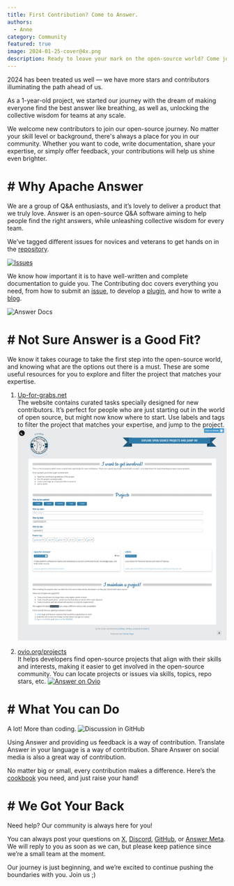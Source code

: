 ```yaml
---
title: First Contribution? Come to Answer.
authors:
  - Anne
category: Community
featured: true
image: 2024-01-25-cover@4x.png
description: Ready to leave your mark on the open-source world? Come join the welcoming Apache Answer community!
---
```


2024 has been treated us well — we have more stars and contributors illuminating the path ahead of us.

As a 1-year-old project, we started our journey with the dream of making everyone find the best answer like breathing, as well as, unlocking the collective wisdom for teams at any scale.

We welcome new contributors to join our open-source journey. No matter your skill level or background, there's always a place for you in our community. Whether you want to code, write documentation, share your expertise, or simply offer feedback, your contributions will help us shine even brighter.

# # Why Apache Answer

We are a group of Q\&A enthusiasts, and it’s lovely to deliver a product that we truly love. Answer is an open-source Q\&A software aiming to help people find the right answers, while unleashing collective wisdom for every team.

We’ve tagged different issues for novices and veterans to get hands on in the [repository](https://github.com/apache/incubator-answer/issues).

[![Issues](GitHub%20Screenshot.jpeg)](https://github.com/apache/incubator-answer/issues)

We know how important it is to have well-written and complete documentation to guide you. The Contributing doc covers everything you need, from how to submit an [issue](https://answer.apache.org/community/issues), to develop a [plugin](https://answer.apache.org/community/plugins), and how to write a [blog](https://answer.apache.org/community/blog-post).

![Answer Docs](Docs%20Screenshot.png)

# # Not Sure Answer is a Good Fit?

We know it takes courage to take the first step into the open-source world, and knowing what are the options out there is a must. These are some useful resources for you to explore and filter the project that matches your expertise.

1. [Up-for-grabs.net](https://up-for-grabs.net/#/filters?names=49)\
   The website contains curated tasks specially designed for new contributors. It’s perfect for people who are just starting out in the world of open source, but might now know where to start. Use labels and tags to filter the project that matches your expertise, and jump to the project.
   [![Answer on up-for-grabs](up-for-grabs.png)](https://up-for-grabs.net/#/filters?names=49)

2. [ovio.org/projects](https://ovio.org/projects?searchText=apache+answer\&primaryOrder=SEARCH_RELEVANCE)\
   It helps developers find open-source projects that align with their skills and interests, making it easier to get involved in the open-source community. You can locate projects or issues via skills, topics, repo stars, etc.
   [![Answer on Ovio](Ovio.png)](https://ovio.org/project/apache/incubator-answer)

# # What You can Do

A lot! More than coding.
![Discussion in GitHub](Discussion.png)

Using Answer and providing us feedback is a way of contribution.
Translate Answer in your language is a way of contribution.
Share Answer on social media is also a great way of contribution.

No matter big or small, every contribution makes a difference. Here’s the [cookbook](https://answer.apache.org/community/contributing) you need, and just raise your hand!

# # We Got Your Back

Need help? Our community is always here for you!

You can always post your questions on [X](https://twitter.com/answerdev), [Discord](https://discord.gg/a6PZZbfnFx), [GitHub](https://github.com/apache/incubator-answer), or [Answer Meta](https://meta.answer.dev/). We will reply to you as soon as we can, but please keep patience since we’re a small team at the moment.

Our journey is just beginning, and we’re excited to continue pushing the boundaries with you. Join us ;)
